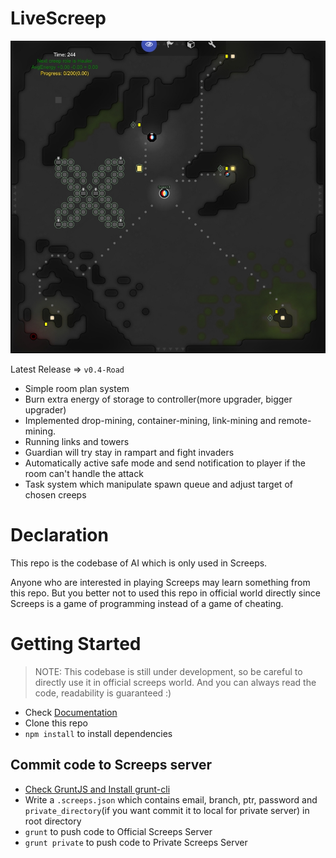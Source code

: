 ﻿# LiveScreep

![ScreenShot in Simulation](img/dissi_flower.jpg)

Latest Release => `v0.4-Road`

* Simple room plan system
* Burn extra energy of storage to controller(more upgrader, bigger upgrader)
* Implemented drop-mining, container-mining, link-mining and remote-mining.
* Running links and towers
* Guardian will try stay in rampart and fight invaders
* Automatically active safe mode and send notification to player if the room can't handle the attack
* Task system which manipulate spawn queue and adjust target of chosen creeps

# Declaration

This repo is the codebase of AI which is only used in Screeps.

Anyone who are interested in playing Screeps may learn something from this repo. But you better not to used this repo in official world directly since Screeps is a game of programming instead of a game of cheating.

# Getting Started

> NOTE: This codebase is still under development, so be careful to directly use it in official screeps world.
> And you can always read the code, readability is guaranteed :)

* Check [Documentation](https://github.com/LuckyKoala/LiveScreep/wiki)
* Clone this repo
* `npm install` to install dependencies

## Commit code to Screeps server

* [Check GruntJS and Install grunt-cli](https://gruntjs.com/getting-started)
* Write a `.screeps.json` which contains email, branch, ptr, password and `private_directory`(if you want commit it to local for private server) in root directory
* `grunt` to push code to Official Screeps Server
* `grunt private` to push code to Private Screeps Server
